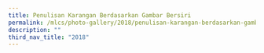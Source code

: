 ```yaml
---
title: Penulisan Karangan Berdasarkan Gambar Bersiri
permalink: /mlcs/photo-gallery/2018/penulisan-karangan-berdasarkan-gambar-bersiri/
description: ""
third_nav_title: "2018"
---
```


